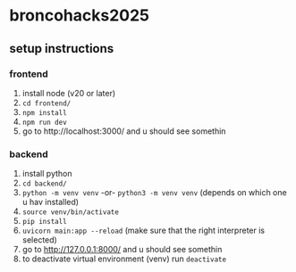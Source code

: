 # broncohacks2025

## setup instructions
### frontend
1. install node (v20 or later)
2. ``cd frontend/``
3. ``npm install``
4. ``npm run dev``
5. go to http://localhost:3000/ and u should see somethin

### backend
1. install python
2. ``cd backend/``
3. ``python -m venv venv`` -or- ``python3 -m venv venv`` (depends on which one u hav installed)
4. ``source venv/bin/activate``
5. ``pip install``
6. ``uvicorn main:app --reload`` (make sure that the right interpreter is selected)
7. go to http://127.0.0.1:8000/ and u should see somethin
8. to deactivate virtual environment (venv) run ``deactivate``